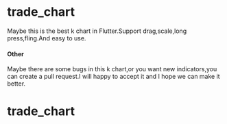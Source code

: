 # trade_chart
Maybe this is the best k chart in Flutter.Support drag,scale,long press,fling.And easy to use.

#### Other
Maybe there are some bugs in this k chart,or you want new indicators,you can create a pull request.I will happy to accept it and I hope we can make it better.
# trade_chart

